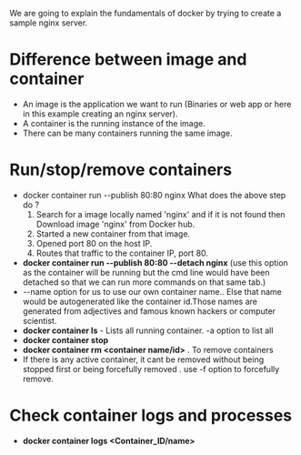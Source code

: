 We are going to explain the fundamentals of docker by trying to create a sample nginx server.

# Difference between image and container 
* An image is the application we want to run (Binaries or web app or here in this example creating an nginx server). 
* A container is the running instance of the image.
* There can be many containers running the same image.


# Run/stop/remove containers
* docker container run --publish 80:80 nginx
What does the above step do ?
	1. Search for a image locally named 'nginx' and if it is not found then Download image 'nginx' from Docker hub.
	2. Started a new container from that image.
	3. Opened port 80 on the host IP.
	4. Routes that traffic to the container IP, port 80.
* **docker container run --publish 80:80 --detach nginx** (use this option as the container will be running but the cmd line would have been detached so that we can run more commands on that same tab.)
* --name option for us to use our own container name.. Else that name would be autogenerated like the container id.Those names are generated from adjectives and famous known hackers or computer scientist.
* **docker container ls** - Lists all running container. -a option to list all
* **docker container stop <containerId or first few digits of container id to make it unique.>**
* **docker container rm <container name/id>** . To remove containers
* If there is any active container, it cant be removed without being stopped first or being forcefully removed . use -f option to forcefully remove.


# Check container logs and processes
* **docker container logs <Container_ID/name>**

